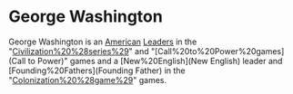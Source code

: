 # George Washington

George Washington is an [American](American) [Leaders](leader) in the "[Civilization%20%28series%29](Civilization)" and "[Call%20to%20Power%20games](Call to Power)" games and a [New%20English](New English) leader and [Founding%20Fathers](Founding Father) in the "[Colonization%20%28game%29](Colonization)" games.